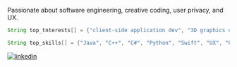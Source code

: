 Passionate about software engineering, creative coding, user privacy, and UX.
```Java
String top_tnterests[] = {"client-side application dev", "3D graphics dev", "game dev", "data visualizations", "audio engineering"};

String top_skills[] = {"Java", "C++", "C#", "Python", "Swift", "UX", "Unix"};
```
[![linkedin](https://img.shields.io/badge/-313131?style=flat-square&labelColor=313131&logo=LinkedIn&logoColor=white&color=313131)](https://www.linkedin.com/in/matt-thomas-9a6a521a3/)  
